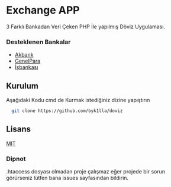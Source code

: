 # Exchange APP
3 Farklı Bankadan Veri Çeken PHP İle yapılmış Döviz Uygulaması.

### Desteklenen Bankalar  
- [Akbank](https://www.akbank.com.tr)
- [GenelPara](https://www.genelpara.com) 
- [İşbankası](https://isbank.com.tr)   

## Kurulum 

Aşağıdaki Kodu cmd de Kurmak istediğiniz dizine yapıştırın 

~~~bash  
  git clone https://github.com/byk1lla/doviz
~~~
## Lisans  

[MIT](https://choosealicense.com/licenses/mit/)

### Dipnot
.htaccess dosyası olmadan proje çalışmaz eğer projede bir sorun görürseniz lütfen bana issues sayfasından bildirin.
